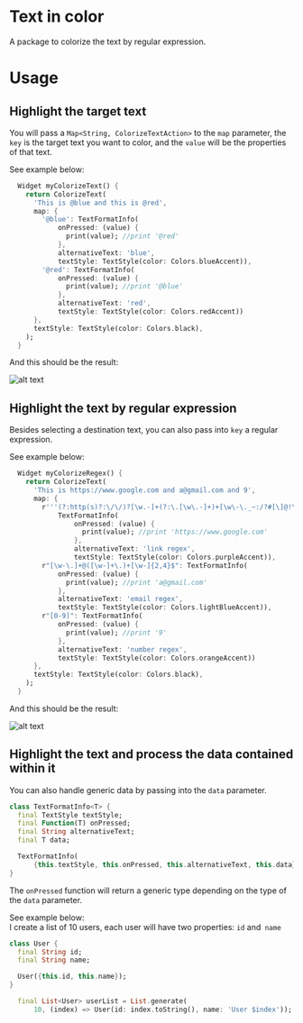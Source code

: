 # Text in color
A package to colorize the text by regular expression.


# Usage
## Highlight the target text
You will pass a `Map<String, ColorizeTextAction>` to the `map` parameter, the `key` is the target text you want to color, and the `value` will be the properties of that text.

See example below:

```dart  
  Widget myColorizeText() {
    return ColorizeText(
      'This is @blue and this is @red',
      map: {
        '@blue': TextFormatInfo(
            onPressed: (value) {
              print(value); //print '@red'
            },
            alternativeText: 'blue',
            textStyle: TextStyle(color: Colors.blueAccent)),
        '@red': TextFormatInfo(
            onPressed: (value) {
              print(value); //print '@blue'
            },
            alternativeText: 'red',
            textStyle: TextStyle(color: Colors.redAccent))
      },
      textStyle: TextStyle(color: Colors.black),
    );
  }
```

And this should be the result: <br/>

![alt text](https://i.imgur.com/cOBUepcl.png)

## Highlight the text by regular expression
Besides selecting a destination text, you can also pass into `key` a regular expression.

See example below:

```dart
  Widget myColorizeRegex() {
    return ColorizeText(
      'This is https://www.google.com and a@gmail.com and 9',
      map: {
        r'''(?:http(s)?:\/\/)?[\w.-]+(?:\.[\w\.-]+)+[\w\-\._~:/?#[\]@!\$&'\(\)\*\+,;=.]+''':
            TextFormatInfo(
                onPressed: (value) {
                  print(value); //print 'https://www.google.com'
                },
                alternativeText: 'link regex',
                textStyle: TextStyle(color: Colors.purpleAccent)),
        r"[\w-\.]+@([\w-]+\.)+[\w-]{2,4}$": TextFormatInfo(
            onPressed: (value) {
              print(value); //print 'a@gmail.com'
            },
            alternativeText: 'email regex',
            textStyle: TextStyle(color: Colors.lightBlueAccent)),
        r"[0-9]": TextFormatInfo(
            onPressed: (value) {
              print(value); //print '9'
            },
            alternativeText: 'number regex',
            textStyle: TextStyle(color: Colors.orangeAccent))
      },
      textStyle: TextStyle(color: Colors.black),
    );
  }
  ```
And this should be the result: <br/>

![alt text](https://i.imgur.com/BhVDiZ7l.png)

## Highlight the text and process the data contained within it
You can also handle generic data by passing into the `data` parameter.

```dart
class TextFormatInfo<T> {
  final TextStyle textStyle;
  final Function(T) onPressed;
  final String alternativeText;
  final T data;

  TextFormatInfo(
      {this.textStyle, this.onPressed, this.alternativeText, this.data});
}
```

The `onPressed` function will return a generic type depending on the type of the `data` parameter.

See example below:<br/>
I create a list of 10 users, each user will have two properties: `id` and` name`
```dart
class User {
  final String id;
  final String name;

  User({this.id, this.name});
}

```

```dart
  final List<User> userList = List.generate(
      10, (index) => User(id: index.toString(), name: 'User $index'));
```



